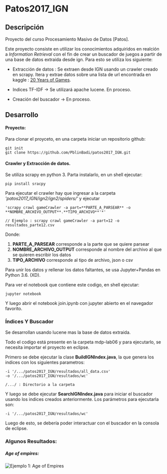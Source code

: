 #  Patos2017_IGN

## Descripción

Proyecto del curso Procesamiento Masivo de Datos [Patos].


 Este proyecto consiste en utilizar los conocimientos adquiridos en realción a *Information Retrieval* con el fin de crear un buscador de juegos a partir de una base de datos extraida desde ign. Para esto se utiliza los siguiente:

- Extracción de datos : Se extraen desde IGN usando un crawler creado en scrapy. Itera y extrae datos sobre una lista de url encontrada en kaggle : [20 Years of Games](https://www.kaggle.com/egrinstein/20-years-of-games).

- Indices TF-IDF -> Se utilizará apache lucene. En proceso.

- Creación del buscador -> En proceso.


## Desarrollo

#### Proyecto:

Para clonar el proyceto, en una carpeta iniciar un repositorio github:

```
git init
git clone https://github.com/PblinBadi/patos2017_IGN.git
```

#### Crawler y Extracción de datos.

Se utiliza scrapy en python 3. Parta instalarlo, en un shell ejecutar:

```
pip install sracpy
```

Para ejecutar el crawler hay que ingresar a la carpeta *'patos2017_IGN/ign2/ign2/spiders/'* y ejecutar


```
'scrapy crawl gameCrawler -a part=**PARTE_A_PARSEAR** -o **NOMBRE_ARCHIVO_OUTPUT**.**TIPO_ARCHIVO**'*'

// Ejemplo : scrapy crawl gameCrawler -a part=12 -o resultados_parte12.csv
```

Donde:

1. **PARTE_A_PARSEAR** corresponde a la parte que se quiere parsear
1. **NOMBRE_ARCHIVO_OUTPUT** corresponde al nombre del archivo al que se quieren escribir los datos
1. **TIPO_ARCHIVO** corresponde al tipo de archivo, json o csv


Para unir los datos y rellenar los datos faltantes, se usa Jupyter+Pandas en Python 3.6. (XD). 

Para ver el notebook que contiene este codigo, en shell ejecutar:

```
jupyter notebook
```
Y luego abrir el notebook join.ipynb con jupyter abierto en el navegador favorito.


### Índices Y Buscador



Se desarrollan usando lucene mas la base de datos extraida.

Todo el codigo está presente en la carpeta mdp-lab06 y para ejecutarlo, se necesita importar el proyecto en eclipse.

Primero se debe ejecutar la clase **BuildIGNIndex.java**, la que genera los indices con los siguientes parametros:

```
-i '/.../patos2017_IGN/resultados/all_data.csv' 
-o '/.../patos2017_IGN/resultados/wc'

/.../ : Directorio a la carpeta
```
Y luego se debe ejecutar **SearchIGNIndex.java** para iniciar el buscador usando los indices creados anteriormente. Los parámetros para ejecutarla son:

```
-i '/.../patos2017_IGN/resultados/wc'
```
Luego de esto, se debería poder interactuar con el buscador en la consola de eclipse.

### Algunos Resultados:

##### Age of empires:

![Ejemplo 1: Age of Empires](/home/pablo/Escritorio/ProyectoPatos/patos2017_IGN/images/ejemplo.png  "Ejemplo 1: Age of Empires")

